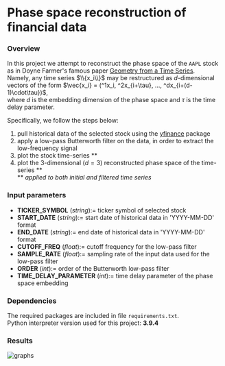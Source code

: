# Phase space reconstruction of financial data
### Overview
In this project we attempt to reconstruct the phase space of the ```AAPL``` stock as in Doyne Farmer's famous paper [Geometry from a Time Series](https://www.datascienceassn.org/sites/default/files/Geometry%20from%20a%20Time%20Series.pdf).<br>
Namely, any time series $\\{x_i\\}$ may be restructured as $d$-dimensional vectors of the form $\vec{x_i} = (^1x_i, ^2x_{i+\tau}, ..., ^dx_{i+(d-1)\cdot\tau})$,<br>
where $d$ is the embedding dimension of the phase space and $\tau$ is the time delay parameter.

Specifically, we follow the steps below:
1. pull historical data of the selected stock using the [yfinance](https://pypi.org/project/yfinance/) package
1. apply a low-pass Butterworth filter on the data, in order to extract the low-frequency signal
1. plot the stock time-series **
1. plot the $3$-dimensional ($d = 3$) reconstructed phase space of the time-series ** <br>
\** _applied to both initial and filtered time series_

### Input parameters
-  __TICKER_SYMBOL__ (_string_):= ticker symbol of selected stock
-  __START_DATE__ (_string_):= start date of historical data in 'YYYY-MM-DD' format
-  __END_DATE__ (_string_):= end date of historical data in 'YYYY-MM-DD' format
-  __CUTOFF_FREQ__ (_float_):= cutoff frequency for the low-pass filter
-  __SAMPLE_RATE__ (_float_):= sampling rate of the input data used for the low-pass filter
-  __ORDER__ (_int_):= order of the Butterworth low-pass filter
-  __TIME_DELAY_PARAMETER__ (_int_):= time delay parameter of the phase space embedding

### Dependencies
The required packages are included in file ```requirements.txt```.<br>
Python interpreter version used for this project: **3.9.4**

### Results
![graphs](https://github.com/user-attachments/assets/ec31e1f0-9f03-420b-9c2c-d926f4c6ba08)
